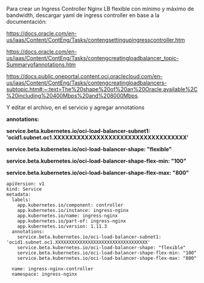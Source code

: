 Para crear un Ingress Controller Nginx LB flexible con mínimo y máximo de bandwidth, descargar yaml de ingress controller en base a la documentación:

https://docs.oracle.com/en-us/iaas/Content/ContEng/Tasks/contengsettingupingresscontroller.htm

https://docs.oracle.com/en-us/iaas/Content/ContEng/Tasks/contengcreatingloadbalancer_topic-Summaryofannotations.htm

https://docs.public.oneportal.content.oci.oraclecloud.com/en-us/iaas/Content/ContEng/Tasks/contengcreatingloadbalancers-subtopic.htm#:~:text=The%20shape%20of%20an%20Oracle,available%2C%20including%20400Mbps%20and%208000Mbps.

Y editar el archivo, en el servicio y agregar annotations

**annotations:** 

  **service.beta.kubernetes.io/oci-load-balancer-subnet1: 'ocid1.subnet.oc1.XXXXXXXXXXXXXXXXXXXXXXXXXXXXXXXXXX'**
  
  **service.beta.kubernetes.io/oci-load-balancer-shape: "flexible"**
  
  **service.beta.kubernetes.io/oci-load-balancer-shape-flex-min: "100"**
  
  **service.beta.kubernetes.io/oci-load-balancer-shape-flex-max: "800"**
  

```
apiVersion: v1
kind: Service
metadata:
  labels:
    app.kubernetes.io/component: controller
    app.kubernetes.io/instance: ingress-nginx
    app.kubernetes.io/name: ingress-nginx
    app.kubernetes.io/part-of: ingress-nginx
    app.kubernetes.io/version: 1.11.3
  annotations:
    service.beta.kubernetes.io/oci-load-balancer-subnet1: 'ocid1.subnet.oc1.XXXXXXXXXXXXXXXXXXXXXXXXXXXXXXXXXX'
    service.beta.kubernetes.io/oci-load-balancer-shape: "flexible"
    service.beta.kubernetes.io/oci-load-balancer-shape-flex-min: "100"
    service.beta.kubernetes.io/oci-load-balancer-shape-flex-max: "800"

  name: ingress-nginx-controller
  namespace: ingress-nginx
```
